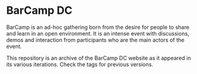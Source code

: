 # BarCamp DC #

BarCamp is an ad-hoc gathering born from the desire for people to share and learn in an open environment. It is an intense event with discussions, demos and interaction from participants who are the main actors of the event.

This repository is an archive of the BarCamp DC website as it appeared in its various iterations. Check the tags for previous versions.
